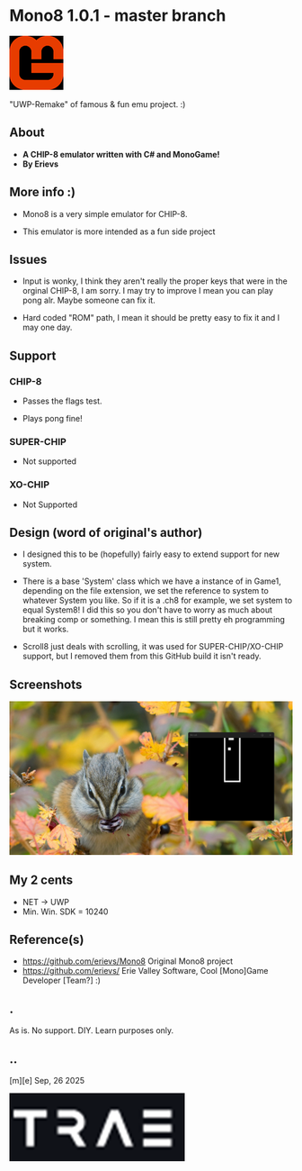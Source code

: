# Mono8 1.0.1 - master branch 
![Logo](Images/logo.png)

"UWP-Remake" of famous & fun emu project. :)


## About

- **A CHIP-8 emulator written with C# and MonoGame!**
- **By Erievs** 

## More info :)

- Mono8 is a very simple emulator for CHIP-8. 
    
- This emulator is more intended as a fun side project  

## Issues

- Input is wonky, I think they aren't really the proper keys
  that were in the orginal CHIP-8, I am sorry. I may try to
  improve I mean you can play pong alr. Maybe someone can fix it.

- Hard coded "ROM" path, I mean it should be pretty easy to fix it
  and I may one day.
      
## Support

### CHIP-8

- Passes the flags test.

- Plays pong fine!

### SUPER-CHIP

- Not supported
    
### XO-CHIP

- Not Supported
    
## Design (word of original's author)

- I designed this to be (hopefully) fairly easy to extend support for new system.
    
- There is a base 'System' class which we have a instance of in Game1, depending
on the file extension, we set the reference to system to whatever System you like. 
So if it is a .ch8 for example, we set system to equal System8! 
I did this so you don't have to worry as much about breaking comp or something. 
I mean this is still pretty eh programming but it works. 

- Scroll8 just deals with scrolling, it was used for SUPER-CHIP/XO-CHIP support,
but I removed them from this GitHub build it isn't ready.
    

## Screenshots
![W11](Images/sshot01.png)


## My 2 cents
-  NET -> UWP
- Min. Win. SDK = 10240 


## Reference(s)
- https://github.com/erievs/Mono8 Original Mono8 project
- https://github.com/erievs/ Erie Valley Software, Cool [Mono]Game Developer [Team?] :)


## .
As is. No support. DIY. Learn purposes only.


## ..
[m][e] Sep, 26 2025

![Logo](Images/footer.png)

